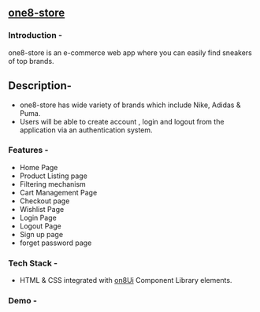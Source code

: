  ## [one8-store](https://one8-store.netlify.app/)

### Introduction -
one8-store is an e-commerce web app where you can easily find sneakers of top brands.

## Description-
 - one8-store has wide variety of brands which include Nike, Adidas & Puma.
 - Users will be able to create account , login and logout from the application via an authentication system. 
 

### Features - 
- Home Page
- Product Listing page
- Filtering mechanism
- Cart Management Page
- Checkout page
- Wishlist Page
- Login Page
- Logout Page
- Sign up page
- forget password page


### Tech Stack - 
- HTML & CSS integrated with [on8Ui](https://one8ui.netlify.app/) Component Library elements. 


### Demo - 


